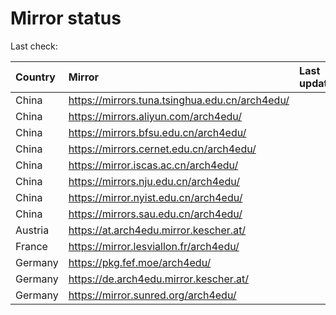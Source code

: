 <script src="./time.js"></script>
# Mirror status
Last check: <script type="text/javascript">localize(1718475927.3802545);</script>

|Country|Mirror|Last update|
|:------|:-----|:----------|
|China|https://mirrors.tuna.tsinghua.edu.cn/arch4edu/|<script type="text/javascript">localize(1718433324);</script>|
|China|https://mirrors.aliyun.com/arch4edu/|<script type="text/javascript">localize(1718433324);</script>|
|China|https://mirrors.bfsu.edu.cn/arch4edu/|<script type="text/javascript">localize(1718433324);</script>|
|China|https://mirrors.cernet.edu.cn/arch4edu/|<script type="text/javascript">localize(1718433324);</script>|
|China|https://mirror.iscas.ac.cn/arch4edu/|<script type="text/javascript">localize(1718433324);</script>|
|China|https://mirrors.nju.edu.cn/arch4edu/|<script type="text/javascript">localize(1718390225);</script>|
|China|https://mirror.nyist.edu.cn/arch4edu/|<script type="text/javascript">localize(1718433324);</script>|
|China|https://mirrors.sau.edu.cn/arch4edu/|<script type="text/javascript">localize(1718433324);</script>|
|Austria|https://at.arch4edu.mirror.kescher.at/|<script type="text/javascript">localize(1718433324);</script>|
|France|https://mirror.lesviallon.fr/arch4edu/|<script type="text/javascript">localize(1718433324);</script>|
|Germany|https://pkg.fef.moe/arch4edu/|<script type="text/javascript">localize(1718433324);</script>|
|Germany|https://de.arch4edu.mirror.kescher.at/|<script type="text/javascript">localize(1718433324);</script>|
|Germany|https://mirror.sunred.org/arch4edu/|<script type="text/javascript">localize(1718433324);</script>|

<script src="./tablefilter/tablefilter.js"></script>
<script src="./table.js"></script>